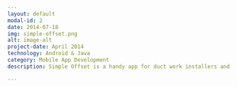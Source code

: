 ```yaml
---
layout: default
modal-id: 2
date: 2014-07-18
img: simple-offset.png
alt: image-alt
project-date: April 2014
technology: Android & Java
category: Mobile App Development
description: Simple Offset is a handy app for duct work installers and electricians.Calculate square offsets and risers by simply entering the offset length,depth and duct depth.. <a href="https://play.google.com/store/apps/details?id=varleyBrianJ.SimpleOffset&hl=en">Available now on Google Play Store </a>.

---
```

